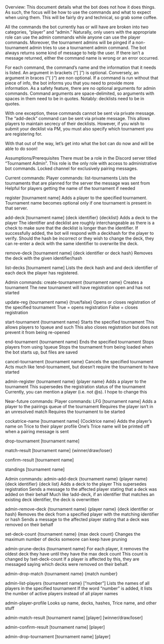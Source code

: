 Overview:
This document details what the bot does not how it does things. As such, the focus will be how to use the commands and what to expect when using them. This will be fairly dry and technical, so grab some coffee.

All the commands the bot currently has or will have are broken into two categories, “player” and “admin.” Naturally, only users with the appropriate role can use the admin commands while anyone can use the player commands. Moreover, the tournament admins will be pinged if a non-tournament admin tries to use a tournament admin command. The bot always returns some kind of message to help the user. If there isn’t a message returned, either the command name is wrong or an error occurred.

For each command, the command’s name and the information that it needs is listed. An argument in brackets (“[ ]”) is optional. Conversely, an argument in braces (“{ }”) are non optional. If a command is run without that piece of info, the bot informs you that you need to provide more information. As a safety feature, there are no optional arguments for admin commands. Command arguments are space-delimited, so arguments with spaces in them need to be in quotes. Notably: decklists need to be in quotes.

With one exception, these commands cannot be sent via private message. The “add-deck” command can be sent via private message. This allows players to maintain secrecy of their decklists. However, if you wish to submit your decklist via PM, you must also specify which tournament you are registering for.

With that out of the way, let’s get into what the bot can do now and will be able to do soon!

Assumptions/Prerequisites
There must be a role in the Discord server titled “Tournament Admin”. This role is the only role with access to administrative bot commands.
Locked channel for exclusively pairing messages.

Current commands:
Player commands:
list-tournaments
Lists the tournaments that are planned for the server the message was sent from
Helpful for players getting the name of the tournament if needed

register [tournament name]
Adds a player to the specified tournament.
Tournament name becomes optional only if one tournament is present in that server.

add-deck [tournament name] {deck identifier} {decklist}
Adds a deck to the player
The identifier and decklist are roughly interchangeable as there is a check to make sure that the decklist is longer than the identifier.
If successfully added, the bot will respond with a deckhash for the player to verify.
Should the hash be incorrect or they wish to change the deck, they can re-enter a deck with the same identifier to overwrite the deck.

remove-deck [tournament name] {deck identifier or deck hash}
Removes the deck with the given identifier/hash

list-decks [tournament name]
Lists the deck hash and and deck identifier of each deck the player has registered.

Admin commands:
create-tournament {tournament name}
Creates a tournament
The new tournament will have registration open and has not started

update-reg {tournament name} {true/false}
Opens or closes registration of the specified tournament
True = opens registration
False = closes registration

start-tournament {tournament name}
Starts the specified tournament
This allows players to !queue and such
This also closes registration but does not prevent it from being re-opened

end-tournament {tournament name}
Ends the specified tournament
Stops players from using !queue
Stops the tournament from being loaded when the bot starts up, but files are saved

cancel-tournament {tournament name}
Cancels the specified tournament
Acts much like !end-tournament, but doesn’t require the tournament to have started

admin-register {tournament name} {player name}
Adds a player to the tournament
This supersedes the registration status of the tournament
Currently, you can mention a player (i.e. not @s). I hope to change this


Near-future commands:
Player commands:
LFG [tournament name]
Adds a player to the pairings queue of the tournament
Requires the player isn’t in an unresolved match
Requires the tournament to be started

cockatrice-name [tournament name] {Cocktrice name}
Adds the player’s name on Trice to their player profile 
One’s Trice name will be printed off when a pairing message is sent

drop-tournament [tournament name]

match-result [tournament name] {winner/draw/loser}

confirm-result [tournament name]

standings [tournament name]


Admin commands:
admin-add-deck  {tournament name} {player name} {deck identifier} {deck list}
Adds a deck to the player
This supersedes registration
Sends a message to the affected player stating that a deck was added on their behalf
Much like !add-deck, if an identifier that matches an existing deck identifier, the deck is overwritten

admin-remove-deck {tournament name} {player name} {deck identifier or hash}
Removes the deck from a specified player with the matching identifier or hash
Sends a message to the affected player stating that a deck was removed on their behalf

set-deck-count {tournament name} {max deck count}
Changes the maximum number of decks someone can keep have pruning

admin-prune-decks {tournament name}
For each player, it removes the oldest deck they have until they have the max deck count
This count is changed by !set-deck-count
If a player is affected by this, they are messaged saying which decks were removed on their behalf.

admin-drop-match {tournament name} {match number}

admin-list-players {tournament name} [“number”]
Lists the names of all players in the specified tournament
If the word “number” is added, it lists the number of active players instead of all player names

admin-player-profile 
Looks up name, decks, hashes, Trice name, and other stuff

admin-match-result [tournament name] [player] [winner/draw/loser]

admin-confirm-result [tournament name] [player]

admin-drop-tournament [tournament name] [player]


